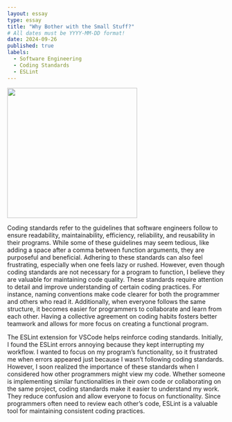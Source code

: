 ```yaml
---
layout: essay
type: essay
title: "Why Bother with the Small Stuff?"
# All dates must be YYYY-MM-DD format!
date: 2024-09-26
published: true
labels:
  - Software Engineering
  - Coding Standards
  - ESLint
---
```


<img width="300px" class="rounded float-start pe-4" src="../img/eslint.jpg">

Coding standards refer to the guidelines that software engineers follow to ensure readability, maintainability, efficiency, reliability, and reusability in their programs. While some of these guidelines may seem tedious, like adding a space after a comma between function arguments, they are purposeful and beneficial. Adhering to these standards can also feel frustrating, especially when one feels lazy or rushed. However, even though coding standards are not necessary for a program to function, I believe they are valuable for maintaining code quality. These standards require attention to detail and improve understanding of certain coding practices. For instance, naming conventions make code clearer for both the programmer and others who read it. Additionally, when everyone follows the same structure, it becomes easier for programmers to collaborate and learn from each other. Having a collective agreement on coding habits fosters better teamwork and allows for more focus on creating a functional program.

The ESLint extension for VSCode helps reinforce coding standards. Initially, I found the ESLint errors annoying because they kept interrupting my workflow. I wanted to focus on my program’s functionality, so it frustrated me when errors appeared just because I wasn’t following coding standards. However, I soon realized the importance of these standards when I considered how other programmers might view my code. Whether someone is implementing similar functionalities in their own code or collaborating on the same project, coding standards make it easier to understand my work. They reduce confusion and allow everyone to focus on functionality. Since programmers often need to review each other’s code, ESLint is a valuable tool for maintaining consistent coding practices.
